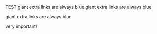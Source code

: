 TEST
giant extra links are always blue
giant extra links are always blue

giant extra links are always blue

very important!